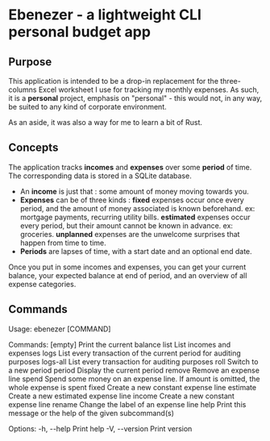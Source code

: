 # Ebenezer - a lightweight CLI personal budget app 

## Purpose

This application is intended to be a drop-in replacement for the three-columns Excel worksheet I use for tracking my monthly expenses. As such, it is a **personal** project, emphasis on "personal" - this would not, in any way, be suited to any kind of corporate environment.

As an aside, it was also a way for me to learn a bit of Rust.

## Concepts

The application tracks **incomes** and **expenses** over some **period** of time. The corresponding data is stored in a SQLite database.

* An **income** is just that : some amount of money moving towards you.
* **Expenses** can be of three kinds : 
    **fixed** expenses occur once every period, and the amount of money associated is known beforehand. ex: mortgage payments, recurring utility bills.
    **estimated** expenses occur every period, but their amount cannot be known in advance. ex: groceries.
    **unplanned** expenses are the unwelcome surprises that happen from time to time.
* **Periods** are lapses of time, with a start date and an optional end date.

Once you put in some incomes and expenses, you can get your current balance, your expected balance at end of period, and an overview of all expense categories.

## Commands

Usage: ebenezer [COMMAND]

Commands:
  [empty]   Print the current balance
  list      List incomes and expenses
  logs      List every transaction of the current period for auditing purposes
  logs-all  List every transaction for auditing purposes
  roll      Switch to a new period
  period    Display the current period
  remove    Remove an expense line
  spend     Spend some money on an expense line. If amount is omitted, the whole expense is spent
  fixed     Create a new constant expense line
  estimate  Create a new estimated expense line
  income    Create a new constant expense line
  rename    Change the label of an expense line
  help      Print this message or the help of the given subcommand(s)

Options:
  -h, --help     Print help
  -V, --version  Print version

